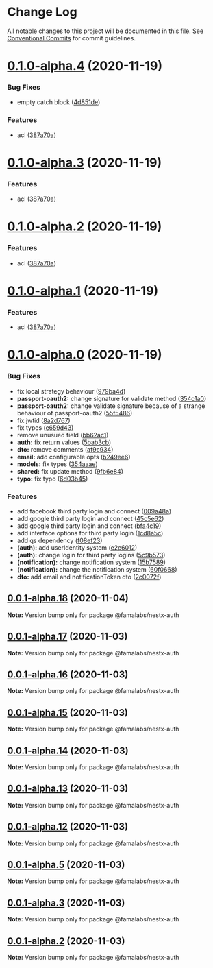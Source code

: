 # Change Log

All notable changes to this project will be documented in this file.
See [Conventional Commits](https://conventionalcommits.org) for commit guidelines.

# [0.1.0-alpha.4](https://github.com/famalabs/nestx/compare/v0.1.0-alpha.0...v0.1.0-alpha.4) (2020-11-19)


### Bug Fixes

* empty catch block ([4d851de](https://github.com/famalabs/nestx/commit/4d851def38fcb1f2882b7ab20dc313334fe35526))


### Features

* acl ([387a70a](https://github.com/famalabs/nestx/commit/387a70a8a38c9463ac37d6437d31ba9442e51b5c))





# [0.1.0-alpha.3](https://github.com/famalabs/nestx/compare/v0.1.0-alpha.0...v0.1.0-alpha.3) (2020-11-19)


### Features

* acl ([387a70a](https://github.com/famalabs/nestx/commit/387a70a8a38c9463ac37d6437d31ba9442e51b5c))





# [0.1.0-alpha.2](https://github.com/famalabs/nestx/compare/v0.1.0-alpha.0...v0.1.0-alpha.2) (2020-11-19)


### Features

* acl ([387a70a](https://github.com/famalabs/nestx/commit/387a70a8a38c9463ac37d6437d31ba9442e51b5c))





# [0.1.0-alpha.1](https://github.com/famalabs/nestx/compare/v0.1.0-alpha.0...v0.1.0-alpha.1) (2020-11-19)


### Features

* acl ([387a70a](https://github.com/famalabs/nestx/commit/387a70a8a38c9463ac37d6437d31ba9442e51b5c))






# [0.1.0-alpha.0](https://github.com/famalabs/nestx/compare/v0.0.1-alpha.18...v0.1.0-alpha.0) (2020-11-19)


### Bug Fixes

* fix local strategy behaviour ([979ba4d](https://github.com/famalabs/nestx/commit/979ba4d9b0263bb6ba9825b630caabbf08195aec))
* **passport-oauth2:** change signature for validate method ([354c1a0](https://github.com/famalabs/nestx/commit/354c1a0ad0017fa73488381dfa1f9be35084ac87))
* **passport-oauth2:** change validate signature because of a strange behaviour of passport-oauth2 ([55f5486](https://github.com/famalabs/nestx/commit/55f5486205938d0e280cf98116de397ee05ad2ab))
* fix jwtid ([8a2d767](https://github.com/famalabs/nestx/commit/8a2d767c975bdbb2e8c790e4046629160429d48d))
* fix types ([e659d43](https://github.com/famalabs/nestx/commit/e659d4314d72c8986bb3287b54e0136c0632352c))
* remove unusued field ([bb62ac1](https://github.com/famalabs/nestx/commit/bb62ac1ef36cf401024720adf764c3667c12877f))
* **auth:** fix return values ([5bab3cb](https://github.com/famalabs/nestx/commit/5bab3cbfb1a6573dc6c442de966fa7976604bd1d))
* **dto:** remove comments ([af9c934](https://github.com/famalabs/nestx/commit/af9c934c055d5984f4713bd30be5ae5a7b4eaf71))
* **email:** add configurable opts ([b249ee6](https://github.com/famalabs/nestx/commit/b249ee686aff9420e8c2ca0c050d592cbaa3b8d2))
* **models:** fix types ([354aaae](https://github.com/famalabs/nestx/commit/354aaaeb06f0bc78e43f9833c29f4bd3c1e92fb5))
* **shared:** fix update method ([9fb6e84](https://github.com/famalabs/nestx/commit/9fb6e8474e819dc7f4fc4c8540e3e0f6a89382fc))
* **typo:** fix typo ([6d03b45](https://github.com/famalabs/nestx/commit/6d03b4506149eedca5d4e625b48bd0ab00ebe85b))


### Features

* add facebook third party login and connect ([009a48a](https://github.com/famalabs/nestx/commit/009a48a8be4b4cbe47aaa4f34a6c16b65d28324a))
* add google third party login and connect ([45c5e62](https://github.com/famalabs/nestx/commit/45c5e626ec2e6f72df9e3ee42a7f71d0bc53c09a))
* add google third party login and connect ([bfa4c19](https://github.com/famalabs/nestx/commit/bfa4c191e2a1841cc4c957b64f0d7c9a457b4771))
* add interface options for third party login ([1cd8a5c](https://github.com/famalabs/nestx/commit/1cd8a5cbcd52026b4ed3101aca321d8c77a2602b))
* add qs dependency ([f08ef23](https://github.com/famalabs/nestx/commit/f08ef234fe383c7ed2ecc36eb72181acf5f8d14b))
* **(auth):** add userIdentity system ([e2e6012](https://github.com/famalabs/nestx/commit/e2e6012fadb74739bee4c819ad7b7d6afdfeba67))
* **(auth):** change login for third party logins ([5c9b573](https://github.com/famalabs/nestx/commit/5c9b573550fdd6082ce772ca14b851bf561a349e))
* **(notification):** change notification system ([15b7589](https://github.com/famalabs/nestx/commit/15b7589372160afa45e319b0f76937179acb83f5))
* **(notification):** change the notification system ([60f0668](https://github.com/famalabs/nestx/commit/60f0668085f3410a8faad93921c96e2cd6822478))
* **dto:** add email and notificationToken dto ([2c0072f](https://github.com/famalabs/nestx/commit/2c0072f8e3e6c90d5e587977c2b755d055295e9b))






## [0.0.1-alpha.18](https://github.com/famalabs/nestx/compare/v0.0.1-alpha.17...v0.0.1-alpha.18) (2020-11-04)

**Note:** Version bump only for package @famalabs/nestx-auth





## [0.0.1-alpha.17](https://github.com/famalabs/nestx/compare/v0.0.1-alpha.16...v0.0.1-alpha.17) (2020-11-03)

**Note:** Version bump only for package @famalabs/nestx-auth





## [0.0.1-alpha.16](https://github.com/famalabs/nestx/compare/v0.0.1-alpha.15...v0.0.1-alpha.16) (2020-11-03)

**Note:** Version bump only for package @famalabs/nestx-auth





## [0.0.1-alpha.15](https://github.com/famalabs/nestx/compare/v0.0.1-alpha.14...v0.0.1-alpha.15) (2020-11-03)

**Note:** Version bump only for package @famalabs/nestx-auth





## [0.0.1-alpha.14](https://github.com/famalabs/nestx/compare/v0.0.1-alpha.13...v0.0.1-alpha.14) (2020-11-03)

**Note:** Version bump only for package @famalabs/nestx-auth





## [0.0.1-alpha.13](https://github.com/famalabs/nestx/compare/v0.0.1-alpha.12...v0.0.1-alpha.13) (2020-11-03)

**Note:** Version bump only for package @famalabs/nestx-auth





## [0.0.1-alpha.12](https://github.com/famalabs/nestx/compare/v0.0.1-alpha.11...v0.0.1-alpha.12) (2020-11-03)

**Note:** Version bump only for package @famalabs/nestx-auth





## [0.0.1-alpha.5](https://github.com/famalabs/nestx/compare/v0.0.1-alpha.4...v0.0.1-alpha.5) (2020-11-03)

**Note:** Version bump only for package @famalabs/nestx-auth





## [0.0.1-alpha.3](https://github.com/famalabs/nestx/compare/v0.0.1-alpha.2...v0.0.1-alpha.3) (2020-11-03)

**Note:** Version bump only for package @famalabs/nestx-auth





## [0.0.1-alpha.2](https://github.com/famalabs/nestx/compare/v0.0.1-alpha.1...v0.0.1-alpha.2) (2020-11-03)

**Note:** Version bump only for package @famalabs/nestx-auth
